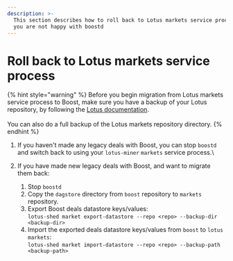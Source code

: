 ```yaml
---
description: >-
  This section describes how to roll back to Lotus markets service process if
  you are not happy with boostd
---
```


# Roll back to Lotus markets service process

{% hint style="warning" %}
Before you begin migration from Lotus markets service process to Boost, make sure you have a backup of your Lotus repository, by following the [Lotus documentation](https://lotus.filecoin.io/storage-providers/operate/backup-and-restore/).\
\
You can also do a full backup of the Lotus markets repository directory.
{% endhint %}

1. If you haven't made any legacy deals with Boost, you can stop `boostd` and switch back to using your `lotus-miner` `markets` service process.\

2. If you have made new legacy deals with Boost, and want to migrate them back:
   1. Stop `boostd`
   2. Copy the `dagstore` directory from `boost` repository to `markets` repository.
   3. Export Boost deals datastore keys/values:\
      `lotus-shed market export-datastore --repo <repo> --backup-dir <backup-dir>`
   4. Import the exported deals datastore keys/values from `boost` to `lotus markets`:\
      `lotus-shed market import-datastore --repo <repo> --backup-path <backup-path>`
